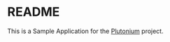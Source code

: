 # README

This is a Sample Application for the [Plutonium](https://github.com/radioactive-labs/plutonium-core) project.